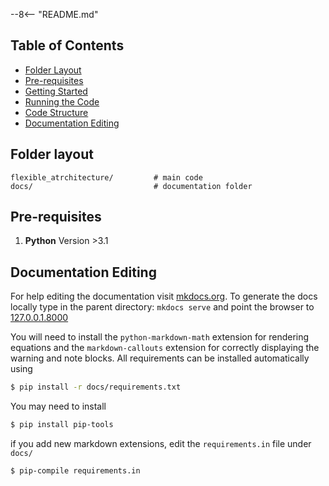 


--8<-- "README.md"

## Table of Contents

- [Folder Layout](#folder-layout)
- [Pre-requisites](#pre-requisites)
- [Getting Started](#Running-the-code)
- [Running the Code](#running-the-code)
- [Code Structure](#code-structure)
- [Documentation Editing](#documentation-editing)

## Folder layout

    flexible_atrchitecture/         # main code
    docs/                           # documentation folder

## Pre-requisites

1. **Python**
Version >3.1 

## Documentation Editing

For help editing the documentation visit [mkdocs.org](https://www.mkdocs.org). To generate the docs locally type in the parent directory: `mkdocs serve`
and point the browser to [127.0.0.1.8000](http://127.0.0.1:8000)

You will need to install the `python-markdown-math` extension for rendering equations and the `markdown-callouts` extension for correctly displaying the warning and note blocks. All requirements can be installed automatically using

```bash
$ pip install -r docs/requirements.txt
```

You may need to install

```bash
$ pip install pip-tools
```

if you add new markdown extensions, edit the `requirements.in`  file under `docs/`

```bash
$ pip-compile requirements.in
```

